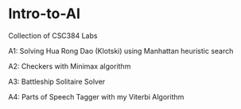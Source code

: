 # Intro-to-AI
Collection of CSC384 Labs 

A1: Solving Hua Rong Dao (Klotski) using Manhattan heuristic search

A2: Checkers with Minimax algorithm

A3: Battleship Solitaire Solver

A4: Parts of Speech Tagger with my Viterbi Algorithm
